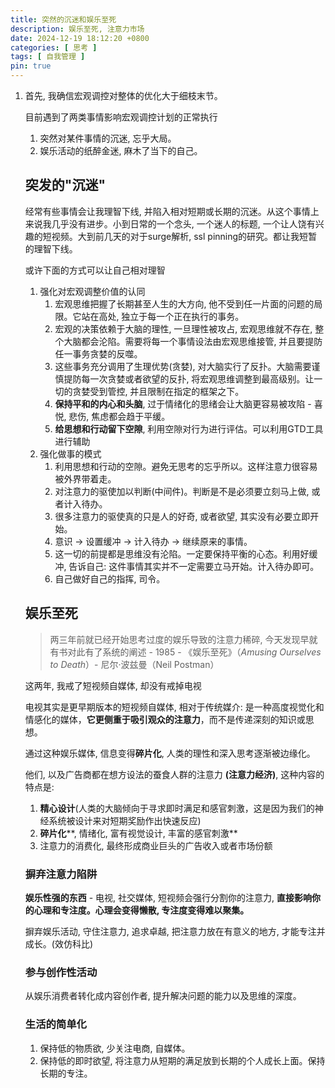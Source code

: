 ```yaml
---
title: 突然的沉迷和娱乐至死
description: 娱乐至死, 注意力市场
date: 2024-12-19 18:12:20 +0800
categories: [ 思考 ]
tags: [ 自我管理 ]
pin: true
---
```


1. 首先, 我确信宏观调控对整体的优化大于细枝末节。

   目前遇到了两类事情影响宏观调控计划的正常执行

   1. 突然对某件事情的沉迷, 忘乎大局。
   2. 娱乐活动的纸醉金迷, 麻木了当下的自己。

   ## 突发的"沉迷"

   经常有些事情会让我理智下线, 并陷入相对短期或长期的沉迷。从这个事情上来说我几乎没有进步。小到日常的一个念头, 一个迷人的标题, 一个让人饶有兴趣的短视频。大到前几天的对于surge解析, ssl pinning的研究。都让我短暂的理智下线。

   或许下面的方式可以让自己相对理智

   1. 强化对宏观调整价值的认同
      1.  宏观思维把握了长期甚至人生的大方向, 他不受到任一片面的问题的局限。它站在高处, 独立于每一个正在执行的事务。
      2.  宏观的决策依赖于大脑的理性, 一旦理性被攻占, 宏观思维就不存在, 整个大脑都会沦陷。需要将每一个事情设法由宏观思维接管, 并且要提防任一事务贪婪的反噬。
      3.  这些事务充分调用了生理优势(贪婪), 对大脑实行了反扑。大脑需要谨慎提防每一次贪婪或者欲望的反扑, 将宏观思维调整到最高级别。让一切的贪婪受到管控, 并且限制在指定的框架之下。
      4. **保持平和的内心和头脑**, 过于情绪化的思绪会让大脑更容易被攻陷 - 喜悦, 悲伤, 焦虑都会趋于平缓。
      5. **给思想和行动留下空隙**, 利用空隙对行为进行评估。可以利用GTD工具进行辅助
   2. 强化做事的模式
      1.  利用思想和行动的空隙。避免无思考的忘乎所以。这样注意力很容易被外界带着走。
      2. 对注意力的驱使加以判断(中间件)。判断是不是必须要立刻马上做, 或者计入待办。
      3. 很多注意力的驱使真的只是人的好奇, 或者欲望, 其实没有必要立即开始。
      4. 意识 -> 设置缓冲 -> 计入待办 -> 继续原来的事情。
      5. 这一切的前提都是思维没有沦陷。一定要保持平衡的心态。利用好缓冲, 告诉自己: 这件事情其实并不一定需要立马开始。计入待办即可。
      6. 自己做好自己的指挥, 司令。

   ## 娱乐至死

   > 两三年前就已经开始思考过度的娱乐导致的注意力稀碎, 今天发现早就有书对此有了系统的阐述 - 1985 - 《娱乐至死》（*Amusing Ourselves to Death*）- 尼尔·波兹曼（Neil Postman）

   这两年, 我戒了短视频自媒体, 却没有戒掉电视

   电视其实是更早期版本的短视频自媒体, 相对于传统媒介: 是一种高度视觉化和情感化的媒体，**它更侧重于吸引观众的注意力**，而不是传递深刻的知识或思想。

   通过这种娱乐媒体, 信息变得**碎片化**, 人类的理性和深入思考逐渐被边缘化。

   他们, 以及广告商都在想方设法的蚕食人群的注意力 **(****注意力经济****)**, 这种内容的特点是:

   1. **精心设计**(人类的大脑倾向于寻求即时满足和感官刺激，这是因为我们的神经系统被设计来对短期奖励作出快速反应)
   2. **碎片化****, 情绪化, 富有视觉设计, 丰富的感官刺激**
   3. 注意力的消费化, 最终形成商业巨头的广告收入或者市场份额

   ### 摒弃注意力陷阱

   **娱乐性强的东西** - 电视, 社交媒体, 短视频会强行分割你的注意力, **直接影响你的心理和专注度。心理会变得懒散, 专注度变得难以聚集。**

   摒弃娱乐活动, 守住注意力, 追求卓越, 把注意力放在有意义的地方, 才能专注并成长。(效仿科比)

   ### 参与创作性活动

   从娱乐消费者转化成内容创作者, 提升解决问题的能力以及思维的深度。

   ### 生活的简单化

   1. 保持低的物质欲, 少关注电商, 自媒体。
   2. 保持低的即时欲望, 将注意力从短期的满足放到长期的个人成长上面。保持长期的专注。





